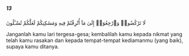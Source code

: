 ##### 13

<span class="ayah">لَا تَرْكُضُوا۟ وَٱرْجِعُوٓا۟ إِلَىٰ مَآ أُتْرِفْتُمْ فِيهِ وَمَسَٰكِنِكُمْ لَعَلَّكُمْ تُسْـَٔلُونَ</span>

<span class="ayah_translation">Janganlah kamu lari tergesa-gesa; kembalilah kamu kepada nikmat yang telah kamu rasakan dan kepada tempat-tempat kediamanmu (yang baik), supaya kamu ditanya.</span>
